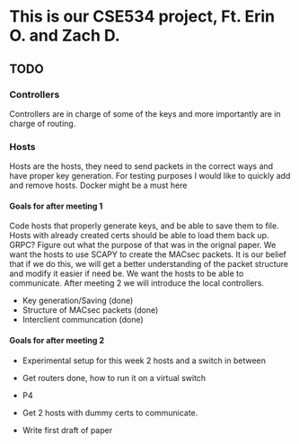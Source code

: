 # This is our CSE534 project, Ft. Erin O. and Zach D.

## TODO

### Controllers

Controllers are in charge of some of the keys and more importantly are in charge of routing.

### Hosts

Hosts are the hosts, they need to send packets in the correct ways and have proper key generation. For testing purposes I would like to quickly add and remove hosts. Docker might be a must here



#### Goals for after meeting 1

Code hosts that properly generate keys, and be able to save them to file. Hosts with already created certs should be able to load them back up. GRPC? Figure out what the purpose of that was in the orignal paper. We want the hosts to use SCAPY to create the MACsec packets. It is our belief that if we do this, we will get a better understanding of the packet structure and modify it easier if need be. We want the hosts to be able to communicate. After meeting 2 we will introduce the local controllers.
- Key generation/Saving (done)
- Structure of MACsec packets (done)
- Interclient communcation (done)


#### Goals for after meeting 2
- Experimental setup for this week 2 hosts and a switch in between

- Get routers done, how to run it on a virtual switch
- P4 
- Get 2 hosts with dummy certs to communicate. 
- Write first draft of paper


